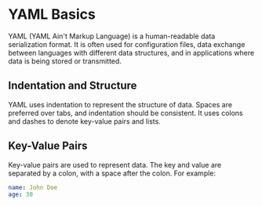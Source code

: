 # YAML Basics

YAML (YAML Ain't Markup Language) is a human-readable data serialization format. It is often used for configuration files, data exchange between languages with different data structures, and in applications where data is being stored or transmitted.

## Indentation and Structure

YAML uses indentation to represent the structure of data. Spaces are preferred over tabs, and indentation should be consistent. It uses colons and dashes to denote key-value pairs and lists.

## Key-Value Pairs

Key-value pairs are used to represent data. The key and value are separated by a colon, with a space after the colon. For example:

```yaml
name: John Doe
age: 30
